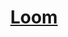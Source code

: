 ---
title: "[Loom](https://devpost.com/software/loom)"
excerpt: "A platform for collaborative graph-based storytelling based. Winner of Hack on the Hill 2022.

<br/>"
collection: portfolio
---